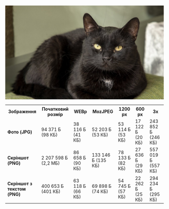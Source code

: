 ![original cat.jp](./images/cat.jpg)
<table>
  <tr>
    <th>Зображення</th>
    <th>Початковий розмір</th>
    <th>WEBp</th>
    <th>MozJPEG</th>
    <th>1200 px</th>
    <th>600 px</th>
    <th>3x</th>
  </tr>
  <tr>
    <td><strong>Фото (JPG)</strong></td>
    <td>94 371 Б (98 КБ)</td>
    <td>38 116 Б (41 КБ)</td>
    <td>52 203 Б (53 КБ)</td>
    <td>53 114 Б (53 КБ)</td>
    <td>17 122 Б (20 КБ)</td>
    <td>243 852 Б (246 КБ)</td>
  </tr>
  <tr>
    <td><strong>Скріншот (PNG)</strong></td>
    <td>2 207 598 Б (2,2 МБ)</td>
    <td>86 658 Б (90 КБ)</td>
    <td>133 146 Б (135 КБ)</td>
    <td>78 133 Б (82 КБ)</td>
    <td>27 636 Б (29 КБ)</td>
    <td>557 019 Б (557 КБ)</td>
  </tr>
  <tr>
    <td><strong>Скріншот з текстом (PNG)</strong></td>
    <td>400 653 Б (401 КБ)</td>
    <td>63 118 Б (66 КБ)</td>
    <td>69 898 Б (74 КБ)</td>
    <td>54 745 Б (57 КБ)</td>
    <td>22 262 Б (25 КБ)</td>
    <td>294 234 Б (295 КБ)</td>
  </tr>
</table>
